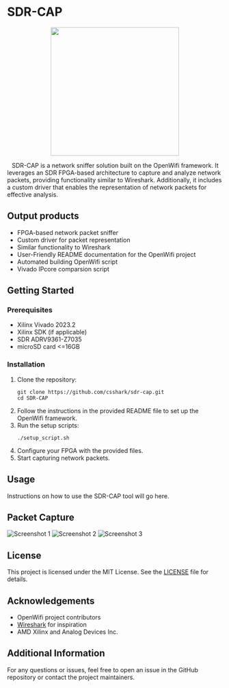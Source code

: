 <h1>SDR-CAP</h1>
<p align="center">
  <img src="https://i.ibb.co/5v97yzm/sdr-cap.jpg" width=300px; heigth=300px;>
</p>
<p> &ensp; SDR-CAP is a network sniffer solution built on the OpenWifi framework. It leverages an SDR FPGA-based architecture to capture and analyze network packets, providing functionality similar to Wireshark. Additionally, it includes a custom driver that enables the representation of network packets for effective analysis.</p>

<h2>Output products</h2>
<ul>
    <li>FPGA-based network packet sniffer</li>
    <li>Custom driver for packet representation</li>
    <li>Similar functionality to Wireshark</li>
    <li>User-Friendly README documentation for the OpenWifi project</li>
    <li>Automated building OpenWifi script</li>
    <li>Vivado IPcore comparsion script</li>
</ul>

<h2>Getting Started</h2>

<h3>Prerequisites</h3>
<ul>
    <li>Xilinx Vivado 2023.2</li>
    <li>Xilinx SDK (if applicable)</li>
    <li>SDR ADRV9361-Z7035</li>
    <li>microSD card <=16GB</li>
</ul>

<h3>Installation</h3>
<ol>
    <li>Clone the repository:
        <pre><code>git clone https://github.com/csshark/sdr-cap.git
cd SDR-CAP</code></pre>
    </li>
    <li>Follow the instructions in the provided README file to set up the OpenWifi framework.</li>
    <li>Run the setup scripts:
        <pre><code>./setup_script.sh</code></pre>
    </li>
    <li>Configure your FPGA with the provided files.</li>
    <li>Start capturing network packets.</li>
</ol>

<h2>Usage</h2>
<p>Instructions on how to use the SDR-CAP tool will go here.</p>

<h2>Packet Capture</h2>
<img src="path/to/screenshot1.png" alt="Screenshot 1" />
<img src="path/to/screenshot2.png" alt="Screenshot 2" />
<img src="path/to/screenshot3.png" alt="Screenshot 3" />

<h2>License</h2>
<p>This project is licensed under the MIT License. See the <a href="LICENSE">LICENSE</a> file for details.</p>

<h2>Acknowledgements</h2>
<ul>
    <li>OpenWifi project contributors</li>
    <li><a href="https://www.wireshark.org/">Wireshark</a> for inspiration</li>
    <li>AMD Xilinx and Analog Devices Inc.</li>
</ul>

<h2>Additional Information</h2>
<p>For any questions or issues, feel free to open an issue in the GitHub repository or contact the project maintainers.</p>
